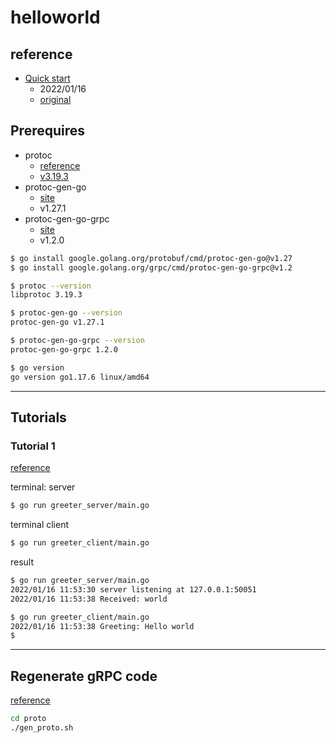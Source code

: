 # helloworld

## reference 

* [Quick start](https://grpc.io/docs/languages/go/quickstart/)
  * 2022/01/16
  * [original](https://github.com/grpc/grpc-go/tree/a002994200f31f5b3e985e6b2cd2f12cb8b81389)

## Prerequires

* protoc
  * [reference](https://grpc.io/docs/protoc-installation/#install-pre-compiled-binaries-any-os)
  * [v3.19.3](https://github.com/protocolbuffers/protobuf/releases/tag/v3.19.3)
* protoc-gen-go
  * [site](https://pkg.go.dev/google.golang.org/protobuf/cmd/protoc-gen-go)
  * v1.27.1
* protoc-gen-go-grpc
  * [site](https://pkg.go.dev/google.golang.org/grpc/cmd/protoc-gen-go-grpc)
  * v1.2.0

```bash
$ go install google.golang.org/protobuf/cmd/protoc-gen-go@v1.27
$ go install google.golang.org/grpc/cmd/protoc-gen-go-grpc@v1.2
```

```bash
$ protoc --version
libprotoc 3.19.3

$ protoc-gen-go --version
protoc-gen-go v1.27.1

$ protoc-gen-go-grpc --version
protoc-gen-go-grpc 1.2.0

$ go version
go version go1.17.6 linux/amd64
```

----

## Tutorials

### Tutorial 1

[reference](https://grpc.io/docs/languages/go/quickstart/#run-the-example)

terminal: server

```bash
$ go run greeter_server/main.go
```

terminal client

```bash
$ go run greeter_client/main.go
```

result

```bash
$ go run greeter_server/main.go 
2022/01/16 11:53:30 server listening at 127.0.0.1:50051
2022/01/16 11:53:38 Received: world
```

```bash
$ go run greeter_client/main.go 
2022/01/16 11:53:38 Greeting: Hello world
$
```

----

## Regenerate gRPC code

[reference](https://grpc.io/docs/languages/go/quickstart/#regenerate-grpc-code)

```bash
cd proto
./gen_proto.sh
```

